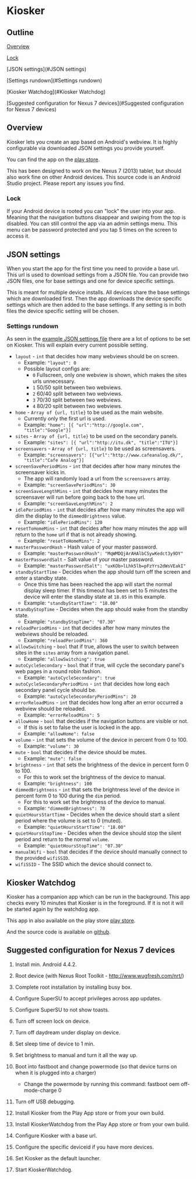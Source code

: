 Kiosker
=======
## Outline
[Overview](#Overview)

[Lock](#Lock)

[JSON settings](#JSON settings)

[Settings rundown](#Settings rundown)

[Kiosker Watchdog](#Kiosker Watchdog)

[Suggested configuration for Nexus 7 devices](#Suggested configuration for Nexus 7 devices)

## Overview
Kiosker lets you create an app based on Android's webview.
It is highly configurable via downloaded JSON settings you provide yourself.

You can find the app on the [play store](https://play.google.com/store/apps/details?id=dk.itu.kiosker).

This has been designed to work on the Nexus 7 (2013) tablet, but should also work fine on other Android devices.
This source code is an Android Studio project.
Please report any issues you find.

### Lock
If your Android device is rooted you can "lock" the user into your app.
Meaning that the navigation buttons disappear and swiping from the top is disabled.
You can still control the app via an admin settings menu.
This menu can be password protected and you tap 5 times on the screen to access it.


## JSON settings
When you start the app for the first time you need to provide a base url.
This url is used to download settings from a JSON file.
You can provide two JSON files, one for base settings and one for device specific settings.

This is meant for multiple device installs.
All devices share the base settings which are downloaded first.
Then the app downloads the device specific settings which are then added to the base settings.
If any setting is in both files the device specific setting will be chosen.


### Settings rundown
As seen in the [example JSON settings file](https://github.com/mofus/Kiosker/blob/master/example.json) there are a lot of options to be set on Kiosker.
This will explain every current possible setting.

- `layout` - `int` that decides how many webviews should be on screen.
    - Example: `"layout": 0`
    - Possible layout configs are:
        - `0` Fullscreen, only one webview is shown, which makes the sites urls unnecessary.
        - `1` 50/50 split between two webviews.
        - `2` 60/40 split between two webviews.
        - `3` 70/30 split between two webviews.
        - `4` 80/20 split between two webviews.
- `home` - `Array of {url, title}` to be used as the main website.
    - Currently only the first url is used.
    - Example: `"home": [{ "url":"http://google.com", "title":"Google"}]`
- `sites` - `Array of {url, title}` to be used on the secondary panels.
    - Example: `"sites": [{ "url":"http://itu.dk", "title":"ITU"}]`
- `screensavers` - `Array of {url, title}` to be used as screensavers.
    - Example: `"screensavers": [{"url":"http://www.cafeanalog.dk/", "title":"Cafe Analog"}]`
- `screenSavePeriodMins` - `int` that decides after how many minutes the screensaver kicks in.
    - The app will randomly load a url from the `screensavers` array.
    - Example: `"screenSavePeriodMins": 30`
- `screenSaveLengthMins` - `int` that decides how many minutes the screensaver will run before going back to the `home` url.
    - Example: `"screenSaveLengthMins": 2`
- `idlePeriodMins` - `int` that decides after how many minutes the app will dim the display to the `dimmedBrightness` value.
    - Example: `"idlePeriodMins": 120`
- `resetToHomeMins` - `int` that decides after how many minutes the app will return to the `home` url if that is not already showing.
    - Example: `"resetToHomeMins": 2`
- `masterPasswordHash` - Hash value of your master password.
    - Example: `"masterPasswordHash": "MqWMDQjArAHAlbCSywKedct3y9DY"`
- `masterPasswordSalt` - Salt value of your master password.
    - Example: `"masterPasswordSalt": "uxKOb>lLhk5lb=pFzYrs2dWsVEakI"`
- `standbyStartTime` - Decides when the app should turn off the screen and enter a standby state.
    - Once this time has been reached the app will start the normal display sleep timer. If this timeout has been set to 5 minutes the device will enter the standby state at `18.05` in this example.
    - Example: `"standbyStartTime": "18.00"`
- `standbyStopTime` - Decides when the app should wake from the standby state.
    - Example: `"standbyStopTime": "07.30"`
- `reloadPeriodMins` - `int` that decides after how many minutes the webviews should be reloaded.
    - Example: `"reloadPeriodMins": 360`
- `allowSwitching` - `bool` that if true, allows the user to switch between sites in the `sites` array from a navigation panel.
    - Example: `"allowSwitching": true`
- `autoCycleSecondary` - `bool` that if true, will cycle the secondary panel's web pages in a round robin fashion.
    - Example: `"autoCycleSecondary": true`
- `autoCycleSecondaryPeriodMins` - `int` that decides how long each secondary panel cycle should be.
    - Example: `"autoCycleSecondaryPeriodMins": 20`
- `errorReloadMins` - `int` that decides how long after an error occurred a webview should be reloaded.
    - Example: `"errorReloadMins": 5`
- `allowHome` - `bool` that decides if the navigation buttons are visible or not.
    - If this is set to false the user is locked in the app.
    - Example: `"allowHome": false`
- `volume` - `int` that sets the volume of the device in percent from 0 to 100.
    - Example: `"volume": 30`
- `mute` - `bool` that decides if the device should be mutes.
    - Example: `"mute": false`
- `brightness` - `int` that sets the brightness of the device in percent form 0 to 100.
    - For this to work set the brightness of the device to manual.
    - Example: `"brightness": 100`
- `dimmedBrightness` - `int` that sets the brightness level of the device in percent form 0 to 100 during the `dim` period.
    - For this to work set the brightness of the device to manual.
    - Example: `"dimmedBrightness": 70`
- `quietHoursStartTime` - Decides when the device should start a silent period where the volume is set to 0 (muted).
    - Example: `"quietHoursStartTime": "18.00"`
- `quietHoursStopTime` - Decides when the device should stop the silent period and return to the normal `volume`.
    - Example: `"quietHoursStopTime": "07.30"`
- `manualWifi` - `bool` that decides if the device should manually connect to the provided `wifiSSID`.
- `wifiSSID` - The SSID which the device should connect to.

## Kiosker Watchdog
Kiosker has a companion app which can be run in the background.
This app checks every 10 minutes that Kiosker is in the foreground.
If it is not it will be started again by the watchdog app.

This app in also available on the play store [play store](https://play.google.com/store/apps/details?id=dk.itu.mellson.kioskerwatchdog).

And the source code is available on [github](https://github.com/mofus/Kiosker-Watchdog).

## Suggested configuration for Nexus 7 devices
1. Install min. Android 4.4.2.

2. Root device (with Nexus Root Toolkit - http://www.wugfresh.com/nrt/)

3. Complete root installation by installing busy box.

4. Configure SuperSU to accept privileges across app updates.

5. Configure SuperSU to not show toasts.

6. Turn off screen lock on device.

7. Turn off daydream under display on device.

8. Set sleep time of device to 1 min.

9. Set brightness to manual and turn it all the way up.

10. Boot into fastboot and change powermode (so that device turns on when it is plugged into a charger)
    - Change the powermode by running this command: fastboot oem off-mode-charge 0

11. Turn off USB debugging.

12. Install Kiosker from the Play App store or from your own build.

13. Install KioskerWatchdog from the Play App store or from your own build.

14. Configure Kiosker with a base url.

15. Configure the specific deviceid if you have more devices.

16. Set Kiosker as the default launcher.

17. Start KioskerWatchdog.